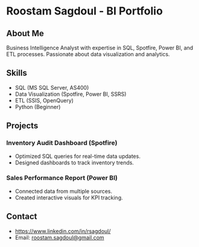 # Roostam Sagdoul - BI Portfolio  
## About Me  
Business Intelligence Analyst with expertise in SQL, Spotfire, Power BI, and ETL processes. Passionate about data visualization and analytics.

## Skills  
- SQL (MS SQL Server, AS400)
- Data Visualization (Spotfire, Power BI, SSRS)
- ETL (SSIS, OpenQuery)
- Python (Beginner)

## Projects  
### Inventory Audit Dashboard (Spotfire)  
- Optimized SQL queries for real-time data updates.
- Designed dashboards to track inventory trends.

### Sales Performance Report (Power BI)  
- Connected data from multiple sources.
- Created interactive visuals for KPI tracking.

## Contact  
- https://www.linkedin.com/in/rsagdoul/
- Email: roostam.sagdoul@gmail.com
